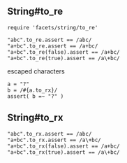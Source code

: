 ## String#to_re

    require 'facets/string/to_re'

    "abc".to_re.assert == /abc/
    "a+bc".to_re.assert == /a+bc/
    "a+bc".to_re(false).assert == /a+bc/
    "a+bc".to_re(true).assert == /a\+bc/

escaped characters

    a = "?"
    b = /#{a.to_rx}/
    assert( b =~ "?" )

## String#to_rx

    "abc".to_rx.assert == /abc/
    "a+bc".to_rx.assert == /a\+bc/
    "a+bc".to_rx(false).assert == /a+bc/
    "a+bc".to_rx(true).assert == /a\+bc/


